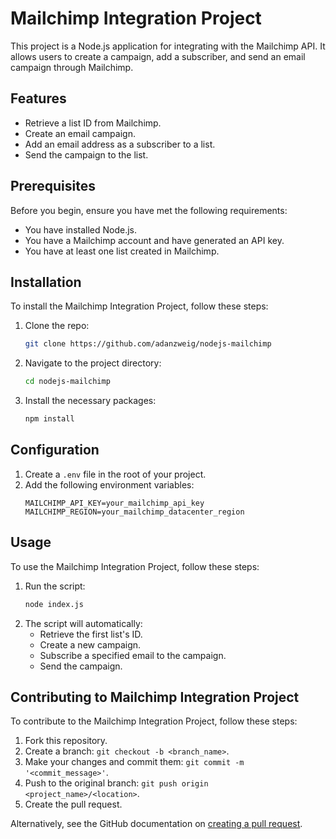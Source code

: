 # Mailchimp Integration Project

This project is a Node.js application for integrating with the Mailchimp API. It allows users to create a campaign, add a subscriber, and send an email campaign through Mailchimp.

## Features

- Retrieve a list ID from Mailchimp.
- Create an email campaign.
- Add an email address as a subscriber to a list.
- Send the campaign to the list.

## Prerequisites

Before you begin, ensure you have met the following requirements:

- You have installed Node.js.
- You have a Mailchimp account and have generated an API key.
- You have at least one list created in Mailchimp.

## Installation

To install the Mailchimp Integration Project, follow these steps:

1. Clone the repo:
   ```bash
   git clone https://github.com/adanzweig/nodejs-mailchimp
   ```
2. Navigate to the project directory:
   ```bash
   cd nodejs-mailchimp
   ```
3. Install the necessary packages:
   ```bash
   npm install
   ```

## Configuration

1. Create a `.env` file in the root of your project.
2. Add the following environment variables:
   ```
   MAILCHIMP_API_KEY=your_mailchimp_api_key
   MAILCHIMP_REGION=your_mailchimp_datacenter_region
   ```

## Usage

To use the Mailchimp Integration Project, follow these steps:

1. Run the script:
   ```bash
   node index.js
   ```
2. The script will automatically:
   - Retrieve the first list's ID.
   - Create a new campaign.
   - Subscribe a specified email to the campaign.
   - Send the campaign.

## Contributing to Mailchimp Integration Project

To contribute to the Mailchimp Integration Project, follow these steps:

1. Fork this repository.
2. Create a branch: `git checkout -b <branch_name>`.
3. Make your changes and commit them: `git commit -m '<commit_message>'`.
4. Push to the original branch: `git push origin <project_name>/<location>`.
5. Create the pull request.

Alternatively, see the GitHub documentation on [creating a pull request](https://help.github.com/articles/creating-a-pull-request/).